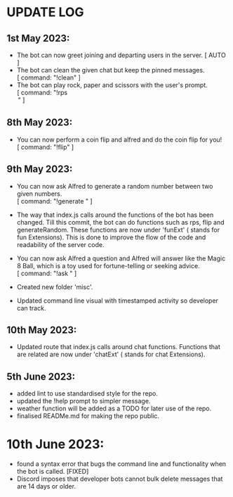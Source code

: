  # UPDATE LOG
## 1st May 2023:

* The bot can now greet joining and departing users in the server. [ AUTO ]
* The bot can clean the given chat but keep the pinned messages.<br>[ command: "!clean" ]
* The bot can play rock, paper and scissors with the user's prompt.<br>[ command: "!rps <option>" ]

## 8th May 2023:

* You can now perform a coin flip and alfred and do the coin flip for you!<br>[ command: "!flip" ]

## 9th May 2023:

* You can now ask Alfred to generate a random number between two given numbers.<br>[ command: "!generate <min> <max>" ]
* The way that index.js calls around the functions of the bot has been changed. Till this commit, the bot can do functions such as rps, flip and generateRandom.
        These functions are now under 'funExt' ( stands for fun Extensions).
        This is done to improve the flow of the code and readability of the server code.
* You can now ask Alfred a question and Alfred will answer like the Magic 8 Ball,
        which is a toy used for fortune-telling or seeking advice.<br>[ command: "!ask <any question>" ]

* Created new folder 'misc'.
* Updated command line visual with timestamped activity so developer can track.

## 10th May 2023:

* Updated route that index.js calls around chat functions. Functions that are related are now under 'chatExt' ( stands for chat Extensions).

## 5th June 2023:

* added lint to use standardised style for the repo.
* updated the !help prompt to simpler message.
* weather function will be added as a TODO for later use of the repo.
* finalised READMe.md for making the repo public.

# 10th June 2023:

* found a syntax error that bugs the command line and functionality when the bot is called. [FIXED]
* Discord imposes that developer bots cannot bulk delete messages that are 14 days or older.